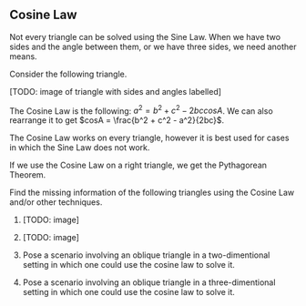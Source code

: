Cosine Law
-------

Not every triangle can be solved using the Sine Law. When we have two sides and the angle between them, or we have three sides, we need another means.

Consider the following triangle.

[TODO: image of triangle with sides and angles labelled]

The Cosine Law is the following: $a^2 = b^2 + c^2 - 2bccosA$. We can also rearrange it to get $cosA = \frac{b^2 + c^2 - a^2}{2bc}$.

The Cosine Law works on every triangle, however it is best used for cases in which the Sine Law does not work.

If we use the Cosine Law on a right triangle, we get the Pythagorean Theorem.

Find the missing information of the following triangles using the Cosine Law and/or other techniques.

1. [TODO: image]

2. [TODO: image]

1. Pose a scenario involving an oblique triangle in a two-dimentional setting in which one could use the cosine law to solve it.

2. Pose a scenario involving an oblique triangle in a three-dimentional setting in which one could use the cosine law to solve it.
